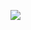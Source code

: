 ![](C1&20-&20Supervised&20Machine&20Learning:&20Regression&20and&20Classification/week3/Practice&20quiz:&20Gradient&20descent&20for&20logistic&20regression/ss1.png)